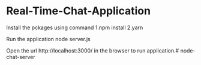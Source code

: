# Real-Time-Chat-Application
Install the pckages using command 
    1.npm install 
    2.yarn 

Run the application
node server.js

Open the url http://localhost:3000/ in the browser to run application.#   n o d e - c h a t - s e r v e r  
 